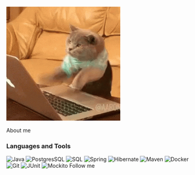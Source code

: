 ![Header](https://github.com/mynameisSergey/mynameisSergey/blob/main/assets/%D0%BA%D0%B8%D1%81%D0%B0.gif) 

About me

### Languages and Tools
![Java](https://img.shields.io/badge/-Java-blue?style=for-the-badge&logo=java&logoColor=red)
![PostgresSQL](https://img.shields.io/badge/-PostgresSQL-blue?style=for-the-badge&logo=PostgresSQL&logoColor=blue)
![SQL](https://img.shields.io/badge/-SQL-blue?style=for-the-badge&logo=Sql&logoColor=orange)
![Spring](https://img.shields.io/badge/-Spring-blue?style=for-the-badge&logo=Spring&logoColor=green)
![Hibernate](https://img.shields.io/badge/-Hibernate-blue?style=for-the-badge&logo=Hibernate&logoColor=hex)
![Maven](https://img.shields.io/badge/-Maven-blue?style=for-the-badge&logo=Maven&logoColor=rgb)
![Docker](https://img.shields.io/badge/-Docker-blue?style=for-the-badge&logo=docker&logoColor=rgba)
![Git](https://img.shields.io/badge/-Git-blue?style=for-the-badge&logo=Git&logoColor=hsl)
![JUnit](https://img.shields.io/badge/-JUnit-blue?style=for-the-badge&logo=Junit&logoColor=hsla )
![Mockito](https://img.shields.io/badge/-Mockito-blue?style=for-the-badge&logo=Mockito&logoColor=css)
Follow me
